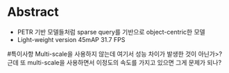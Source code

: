 # Abstract
- PETR 기반 모델들처럼 sparse query를 기반으로 object-centric한 모델
- Light-weight version 45mAP 31.7 FPS


#특이사항
Multi-scale을 사용하지 않는데 여기서 성능 차이가 발생한 것이 아닌가>?
	근데 또 multi-scale을 사용하면서 이정도의 속도를 가지고 있으면 그게 문제가 되나?
